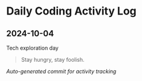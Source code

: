 # Daily Coding Activity Log

## 2024-10-04

Tech exploration day

> Stay hungry, stay foolish.

*Auto-generated commit for activity tracking*
